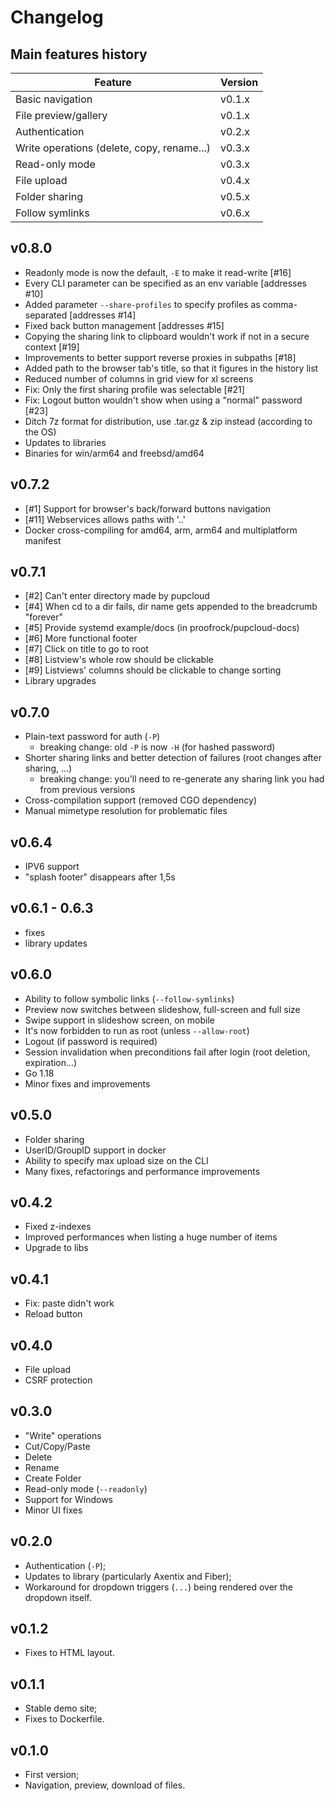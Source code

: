 # Changelog

## Main features history

| Feature                                    | Version |
|--------------------------------------------|---------|
| Basic navigation                           | v0.1.x  |
| File preview/gallery                       | v0.1.x  |
| Authentication                             | v0.2.x  |
| Write operations (delete, copy, rename...) | v0.3.x  |
| Read-only mode                             | v0.3.x  |
| File upload                                | v0.4.x  |
| Folder sharing                             | v0.5.x  |
| Follow symlinks                            | v0.6.x  |

## v0.8.0

- Readonly mode is now the default, `-E` to make it read-write [#16]
- Every CLI parameter can be specified as an env variable [addresses #10]
- Added parameter `--share-profiles` to specify profiles as comma-separated [addresses #14]
- Fixed back button management [addresses #15]
- Copying the sharing link to clipboard wouldn't work if not in a secure context [#19]
- Improvements to better support reverse proxies in subpaths [#18]
- Added path to the browser tab's title, so that it figures in the history list
- Reduced number of columns in grid view for xl screens
- Fix: Only the first sharing profile was selectable [#21]
- Fix: Logout button wouldn't show when using a "normal" password [#23]
- Ditch 7z format for distribution, use .tar.gz & zip instead (according to the OS)
- Updates to libraries
- Binaries for win/arm64 and freebsd/amd64

## v0.7.2

- [#1] Support for browser's back/forward buttons navigation
- [#11] Webservices allows paths with '..'
- Docker cross-compiling for amd64, arm, arm64 and multiplatform manifest

## v0.7.1

- [#2] Can't enter directory made by pupcloud
- [#4] When cd to a dir fails, dir name gets appended to the breadcrumb "forever"
- [#5] Provide systemd example/docs (in proofrock/pupcloud-docs)
- [#6] More functional footer
- [#7] Click on title to go to root
- [#8] Listview's whole row should be clickable
- [#9] Listviews' columns should be clickable to change sorting
- Library upgrades

## v0.7.0

- Plain-text password for auth (`-P`)
  - breaking change: old `-P` is now `-H` (for hashed password)
- Shorter sharing links and better detection of failures (root changes after sharing, ...)
  - breaking change: you'll need to re-generate any sharing link you had from previous versions
- Cross-compilation support (removed CGO dependency)
- Manual mimetype resolution for problematic files

## v0.6.4

- IPV6 support
- "splash footer" disappears after 1,5s

## v0.6.1 - 0.6.3

- fixes
- library updates

## v0.6.0

- Ability to follow symbolic links (`--follow-symlinks`)
- Preview now switches between slideshow, full-screen and full size
- Swipe support in slideshow screen, on mobile
- It's now forbidden to run as root (unless `--allow-root`)
- Logout (if password is required)
- Session invalidation when preconditions fail after login (root deletion, expiration...)
- Go 1.18
- Minor fixes and improvements

## v0.5.0

- Folder sharing
- UserID/GroupID support in docker
- Ability to specify max upload size on the CLI
- Many fixes, refactorings and performance improvements

## v0.4.2

- Fixed z-indexes
- Improved performances when listing a huge number of items
- Upgrade to libs

## v0.4.1

- Fix: paste didn't work
- Reload button

## v0.4.0

- File upload
- CSRF protection

## v0.3.0

- "Write" operations
 - Cut/Copy/Paste
 - Delete
 - Rename
 - Create Folder
- Read-only mode (`--readonly`)
- Support for Windows
- Minor UI fixes

## v0.2.0

- Authentication (`-P`);
- Updates to library (particularly Axentix and Fiber);
- Workaround for dropdown triggers (`...`) being rendered over the dropdown
  itself.

## v0.1.2

- Fixes to HTML layout.

## v0.1.1

- Stable demo site;
- Fixes to Dockerfile.

## v0.1.0

- First version;
- Navigation, preview, download of files.

